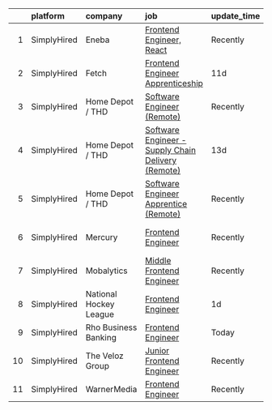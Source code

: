 

|    | platform    | company                | job                                                                                                                                                              | update_time   | location                   |
|---:|:------------|:-----------------------|:-----------------------------------------------------------------------------------------------------------------------------------------------------------------|:--------------|:---------------------------|
|  1 | SimplyHired | Eneba                  | [Frontend Engineer, React](https://www.simplyhired.com/job/QYeJnK_cqZ6Jp6yBvbAS_eOf7winKvDKPU06EAw_WNAFCcz81BOCzA?q=frontend+engineer)                           | Recently      | Remote                     |
|  2 | SimplyHired | Fetch                  | [Frontend Engineer Apprenticeship](https://www.simplyhired.com/job/Y_l9aEY8WX0HZrhbQM4t2PyASEn5ZU7wu7n1QiOmbPAz8eYYAYp1zQ?q=frontend+engineer)                   | 11d           | Birmingham, AL +1 location |
|  3 | SimplyHired | Home Depot / THD       | [Software Engineer (Remote)](https://www.simplyhired.com/job/Yy9f4-3WDONJmT5vn6SsHQhUX5tHr3lenGyz19hMvM3nIXDzNhKC2A?q=frontend+engineer)                         | Recently      | Atlanta, GA                |
|  4 | SimplyHired | Home Depot / THD       | [Software Engineer - Supply Chain Delivery (Remote)](https://www.simplyhired.com/job/UYJDjgDMIl8W9_JNBwVu1OOWoqADa7pkQSBj16CLKzASdjIau3-CVQ?q=frontend+engineer) | 13d           | Atlanta, GA                |
|  5 | SimplyHired | Home Depot / THD       | [Software Engineer Apprentice (Remote)](https://www.simplyhired.com/job/VD2aFQTeRM6n2XrMFHHWFaWhyH-DEKn0KRAhHOWqX7ScZCIAHGAMDw?q=frontend+engineer)              | Recently      | Atlanta, GA                |
|  6 | SimplyHired | Mercury                | [Frontend Engineer](https://www.simplyhired.com/job/MCtDiBZ9DTE-m70SYcChErMlRrXEgjTbqEfLdkdNEVWrARemJJc-8Q?q=frontend+engineer)                                  | Recently      | San Francisco, CA          |
|  7 | SimplyHired | Mobalytics             | [Middle Frontend Engineer](https://www.simplyhired.com/job/qguJaYojI65liE-zWrckO-RsAftSPgX18LJ8Cwhx4HJSCTi_voP2yg?q=frontend+engineer)                           | Recently      | Remote                     |
|  8 | SimplyHired | National Hockey League | [Frontend Engineer](https://www.simplyhired.com/job/d8zr66vVMNjzd6iWCCEXLl2KnpAqXv1U5DwABBdPw9aswNqSTr0LZA?q=frontend+engineer)                                  | 1d            | New York, NY               |
|  9 | SimplyHired | Rho Business Banking   | [Frontend Engineer](https://www.simplyhired.com/job/JLjUyuK2O9X7u1MOjRKZLzdZHiW9lMS_-hCGr33MxS9rp-zP4fu9Kw?q=frontend+engineer)                                  | Today         | Belgrade, MT               |
| 10 | SimplyHired | The Veloz Group        | [Junior Frontend Engineer](https://www.simplyhired.com/job/1lmRPeJQcIuYQW-Sqf8-1rUzud-_LA4n-p--hYKkb_pBEvImygS1aQ?q=frontend+engineer)                           | Recently      | Remote                     |
| 11 | SimplyHired | WarnerMedia            | [Frontend Engineer](https://www.simplyhired.com/job/CxLZSMB3Ce1H7rcme5bxRLsoriZFuwBu-AJP09AH8qPvBqTlh4va0w?q=frontend+engineer)                                  | Recently      | Troy, NY                   |
